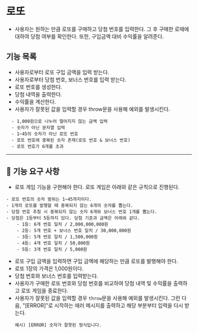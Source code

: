 # 로또

- 사용자는 원하는 만큼 로또를 구매하고 당첨 번호를 입력한다. 그 후 구매한 로때에 대하여 당첨 여부를 확인한다. 또한, 구입금액 대비 수익률을 알려준다.

## 기능 목록

- 사용자로부터 로또 구입 금액을 입력 받는다.
- 사용자로부터 당첨 번호, 보너스 번호를 입력 받는다.
- 로또 번호를 생성한다.
- 당첨 내역을 출력한다.
- 수익률을 계산한다.
- 사용자가 잘못된 값을 입력할 경우 throw문을 사용해 예외를 발생시킨다.

```
  - 1,000원으로 나누어 떨어지지 않는 금액 입력
  - 숫자가 아닌 문자열 입력
  - 1~45의 숫자가 아닌 로또 번호
  - 로또 번호에 중복된 숫자 존재(로또 번호 & 보너스 번호)
  - 로또 번호가 6개를 초과
```

---

## 🚀 기능 요구 사항

- 로또 게임 기능을 구현해야 한다. 로또 게임은 아래와 같은 규칙으로 진행된다.

```
- 로또 번호의 숫자 범위는 1~45까지이다.
- 1개의 로또를 발행할 때 중복되지 않는 6개의 숫자를 뽑는다.
- 당첨 번호 추첨 시 중복되지 않는 숫자 6개와 보너스 번호 1개를 뽑는다.
- 당첨은 1등부터 5등까지 있다. 당첨 기준과 금액은 아래와 같다.
    - 1등: 6개 번호 일치 / 2,000,000,000원
    - 2등: 5개 번호 + 보너스 번호 일치 / 30,000,000원
    - 3등: 5개 번호 일치 / 1,500,000원
    - 4등: 4개 번호 일치 / 50,000원
    - 5등: 3개 번호 일치 / 5,000원
```

- 로또 구입 금액을 입력하면 구입 금액에 해당하는 만큼 로또를 발행해야 한다.
- 로또 1장의 가격은 1,000원이다.
- 당첨 번호와 보너스 번호를 입력받는다.
- 사용자가 구매한 로또 번호와 당첨 번호를 비교하여 당첨 내역 및 수익률을 출력하고 로또 게임을 종료한다.
- 사용자가 잘못된 값을 입력할 경우 `throw`문을 사용해 예외를 발생시킨다. 그런 다음, "[ERROR]"로 시작하는 에러 메시지를 출력하고 해당 부분부터 입력을 다시 받는다.
  ```
  예시) [ERROR] 숫자가 잘못된 형식입니다.
  ```

